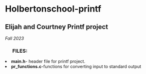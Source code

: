 # Holbertonschool-printf
<h2>Elijah and Courtney Printf project</h2>
<i>Fall 2023</i>
<ul><h3>FILES:</h3></ul>
<li><b>main.h</b>- header file for printf project.</li>
<li><b>pr_functions.c</b>-functions for converting input to standard output</li>
